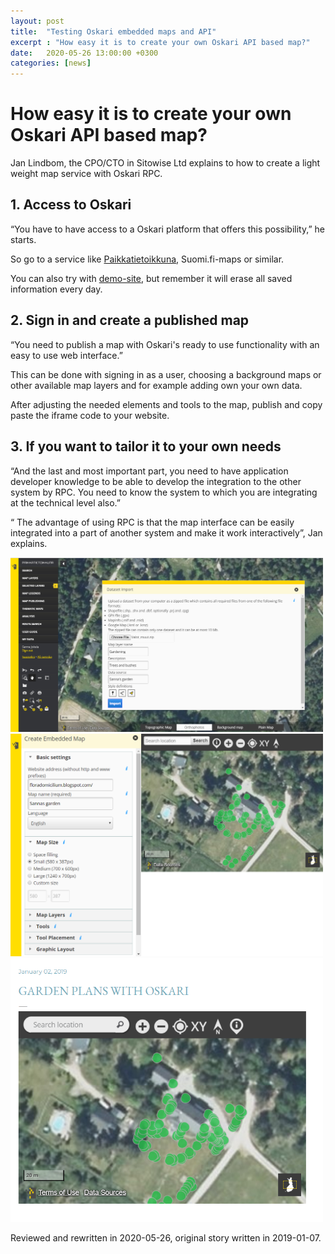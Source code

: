 ```yaml
---
layout: post
title:  "Testing Oskari embedded maps and API"
excerpt : "How easy it is to create your own Oskari API based map?"
date:   2020-05-26 13:00:00 +0300
categories: [news]
---
```


# How easy it is to create your own Oskari API based map?

Jan Lindbom, the CPO/CTO in Sitowise Ltd explains to how to create a light weight map service with Oskari RPC.

## 1.  Access to Oskari

“You have to have access to a Oskari platform that offers this possibility,” he starts. 

So go to a service like [Paikkatietoikkuna](https://kartta.paikkatietoikkuna.fi/?lang=en), Suomi.fi-maps or similar. 

You can also try with [demo-site](https://demo.oskari.org/), but remember it will erase all saved information every day.

## 2. Sign in and create a published map

“You need to publish a map with Oskari's ready to use functionality with an easy to use web interface.” 

This can be done with signing in as a user, choosing a background maps or other available map layers and for example adding own your own data.

After adjusting the needed elements and tools to the map, publish and copy paste the iframe code to your website. 
 
## 3. If you want to tailor it to your own needs

“And the last and most important part, you need to have application developer knowledge to be able to develop the integration to the other system by RPC. You need to know the system to which you are integrating at the technical level also.”

“ The advantage of using RPC is that the map interface can be easily integrated into a part of another system and make it work interactively”, Jan explains.

<img src="/img/owndatasets.png" width="500" class="img-responsive"/>

<img src="/img/embedded_maps_create.png" width="500" class="img-responsive"/>

<img src="/img/iframe_example.png" width="500" class="img-responsive"/>

Reviewed and rewritten in 2020-05-26, original story written in 2019-01-07.